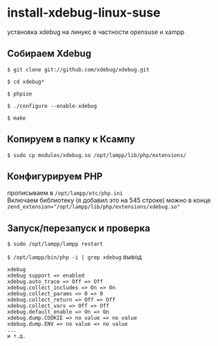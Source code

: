 # install-xdebug-linux-suse  
установка xdebug на линукс в частности opensuse и xampp   

## Собираем Xdebug 
`$ git clone git://github.com/xdebug/xdebug.git`

`$ cd xdebug*`

`$ phpize`

`$ ./configure --enable-xdebug`

`$ make`

## Копируем в папку к Ксампу

`$ sudo cp modules/xdebug.so /opt/lampp/lib/php/extensions/`

## Конфигурируем PHP
прописываем в `/opt/lampp/etc/php.ini`   
Включаем библиотеку (я добавил это на 545 строке) можно в конце
`zend_extension="/opt/lampp/lib/php/extensions/xdebug.so"`

## Запуск/перезапуск и проверка

`$ sudo /opt/lampp/lampp restart`

`$ /opt/lampp/bin/php -i | grep xdebug`
вывод 
```
xdebug
xdebug support => enabled
xdebug.auto_trace => Off => Off
xdebug.collect_includes => On => On
xdebug.collect_params => 0 => 0
xdebug.collect_return => Off => Off
xdebug.collect_vars => Off => Off
xdebug.default_enable => On => On
xdebug.dump.COOKIE => no value => no value
xdebug.dump.ENV => no value => no value
...
и т.д.

```

